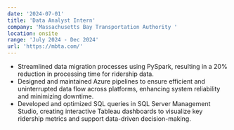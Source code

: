 ```yaml
---
date: '2024-07-01'
title: 'Data Analyst Intern'
company: 'Massachusetts Bay Transportation Authority '
location: onsite
range: 'July 2024 - Dec 2024'
url: 'https://mbta.com/'
---
```


- Streamlined data migration processes using PySpark, resulting in a 20% reduction in processing time for ridership data.
- Designed and maintained Azure pipelines to ensure efficient and uninterrupted data flow across
platforms, enhancing system reliability and minimizing downtime.
- Developed and optimized SQL queries in SQL Server Management Studio, creating interactive Tableau dashboards to visualize key ridership metrics and support data-driven decision-making.

